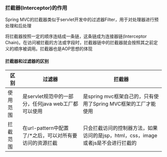 ### 拦截器(Interceptor)的作用  
Spring MVC的拦截器类似于servlet开发中的过滤器Filter，用于对处理器进行预处理和后处理  
  
将拦截器按照一定的顺序连结成一条链，这条链成为连接器链(Interceptor Chain)。在访问被拦截的方法或字段时，拦截器链中的拦截器就会按照其之前定义的顺序被调用。拦截器也是AOP思想的体现  
  
#### 拦截器和过滤器的区别  
|区别|过滤器|拦截器|
|-|-|-|
|使用范围|是servlet规范中的一部分，任何java web工厂都可以使用|是spring mvc框架自己的，只有使用了Spring MVC框架的工厂才能使用|
|拦截范围|在url-pattern中配置了/*之后，可以对所有要访问的资源拦截|只会拦截访问的控制器方法，如果访问的是jsp，html，css，image或者js是不会进行拦截的|  

